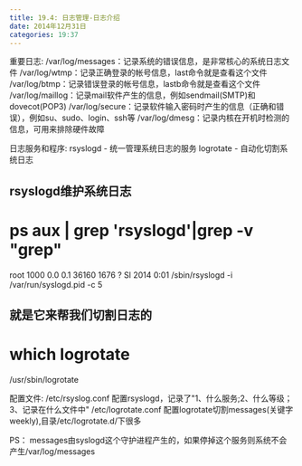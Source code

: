 ```yaml
---
title: 19.4: 日志管理-日志介绍
date: 2014年12月31日
categories: 19:37
---
```

 
重要日志:
/var/log/messages：记录系统的错误信息，是非常核心的系统日志文件 
/var/log/wtmp：记录正确登录的帐号信息，last命令就是查看这个文件
/var/log/btmp：记录错误登录的帐号信息，lastb命令就是查看这个文件
/var/log/maillog：记录mail软件产生的信息，例如sendmail(SMTP)和dovecot(POP3)
/var/log/secure：记录软件输入密码时产生的信息（正确和错误），例如su、sudo、login、ssh等
/var/log/dmesg：记录内核在开机时检测的信息，可用来排除硬件故障
 
日志服务和程序:
rsyslogd - 统一管理系统日志的服务
logrotate - 自动化切割系统日志
 
## rsyslogd维护系统日志
# ps aux | grep 'rsyslogd'|grep -v "grep"
root      1000  0.0  0.1  36160  1676 ?        Sl    2014   0:01 /sbin/rsyslogd -i /var/run/syslogd.pid -c 5
 
## 就是它来帮我们切割日志的
# which logrotate
/usr/sbin/logrotate 
配置文件:
/etc/rsyslog.conf
配置rsyslogd，记录了"1、什么服务;2、什么等级；3、记录在什么文件中"
/etc/logrotate.conf
配置logrotate切割messages(关键字weekly),目录/etc/logrotate.d/下很多
 
PS：
messages由syslogd这个守护进程产生的，如果停掉这个服务则系统不会产生/var/log/messages

